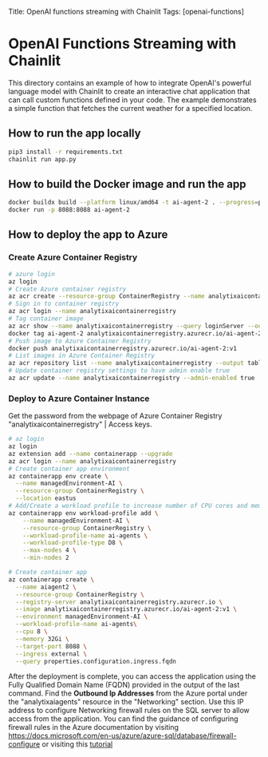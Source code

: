 Title: OpenAI functions streaming with Chainlit
Tags: [openai-functions]

# OpenAI Functions Streaming with Chainlit

This directory contains an example of how to integrate OpenAI's powerful language model with Chainlit to create an interactive chat application that can call custom functions defined in your code. The example demonstrates a simple function that fetches the current weather for a specified location.

## How to run the app locally

```bash
pip3 install -r requirements.txt
chainlit run app.py
```

## How to build the Docker image and run the app

```bash
docker buildx build --platform linux/amd64 -t ai-agent-2 . --progress=plain
docker run -p 8088:8088 ai-agent-2
```

## How to deploy the app to Azure

### Create Azure Container Registry

```bash
# azure login
az login
# Create Azure container registry
az acr create --resource-group ContainerRegistry --name analytixaicontainerregistry --sku Basic --location eastus
# Sign in to container registry
az acr login --name analytixaicontainerregistry
# Tag container image
az acr show --name analytixaicontainerregistry --query loginServer --output table
docker tag ai-agent-2 analytixaicontainerregistry.azurecr.io/ai-agent-2:v1
# Push image to Azure Container Registry
docker push analytixaicontainerregistry.azurecr.io/ai-agent-2:v1
# List images in Azure Container Registry
az acr repository list --name analytixaicontainerregistry --output table
# Update container registry settings to have admin enable true
az acr update --name analytixaicontainerregistry --admin-enabled true
```

### Deploy to Azure Container Instance

Get the password from the webpage of Azure Container Registry "analytixaicontainerregistry" | Access keys.

```bash
# az login
az login
az extension add --name containerapp --upgrade
az acr login --name analytixaicontainerregistry
# Create container app environment
az containerapp env create \
  --name managedEnvironment-AI \
  --resource-group ContainerRegistry \
  --location eastus
# Add/Create a workload profile to increase number of CPU cores and memory for the application
az containerapp env workload-profile add \
    --name managedEnvironment-AI \
    --resource-group ContainerRegistry \
    --workload-profile-name ai-agents \
    --workload-profile-type D8 \
    --max-nodes 4 \
    --min-nodes 2
```
```bash
# Create container app
az containerapp create \
  --name aiagent2 \
  --resource-group ContainerRegistry \
  --registry-server analytixaicontainerregistry.azurecr.io \
  --image analytixaicontainerregistry.azurecr.io/ai-agent-2:v1 \
  --environment managedEnvironment-AI \
  --workload-profile-name ai-agents\
  --cpu 8 \
  --memory 32Gi \
  --target-port 8088 \
  --ingress external \
  --query properties.configuration.ingress.fqdn
```

After the deployment is complete, you can access the application using the Fully Qualified Domain Name (FQDN) provided in the output of the last command.
Find the __Outbound Ip Addresses__ from the Azure portal under the "analytixaiagents" resource in the "Networking" section. Use this IP address to configure Networking firewall rules on the SQL server to allow access from the application. You can find the guidance of configuring firewall rules in the Azure documentation by visiting https://docs.microsoft.com/en-us/azure/azure-sql/database/firewall-configure or visiting this [tutorial](https://learn.microsoft.com/en-us/azure/azure-sql/database/secure-database-tutorial?view=azuresql)
